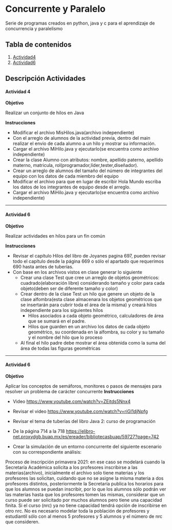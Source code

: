 # Concurrente y Paralelo

Serie de programas creados en python, java y c para el aprendizaje de concurrencia y paralelismo


## Tabla de contenidos

1. [Actividad4](https://github.com/Fatake/Concurrente_Paralelo/tree/master/Activida4 "Actividad4")
2. [Actividad6](https://github.com/Fatake/Concurrente_Paralelo/tree/master/Actividad6 "Actividad6")


## Descripción Actividades

#### Actividad 4

**Objetivo**

Realizar un conjunto de hilos en Java

**Instrucciones**

* Modificar el archivo MisHilos.java(archivo independiente)
* Con el arreglo de alumnos de la actividad previa, dentro del main realizar el envio de cada alumno a un hilo y mostrar su información.
* Cargar el archivo MiHilo.java y ejecutarlo(se encuentra como archivo independiente)
* Crear la clase Alumno con atributos: nombre, apellido paterno, apellido materno, matricula, rol(programador,líder,tester,diseñador).
* Crear un arreglo de alumnos del tamaño del número de integrantes del equipo con los datos de cada miembro del equipo
* Modificar el archivo para que en lugar de escribir Hola Mundo escriba los datos  de los integrantes de equipo desde el arreglo.
* Cargar el archivo MiHilo.java y ejecutarlo(se encuentra como archivo independiente)

---

#### Actividad 6

**Objetivo**

Realizar actividades en hilos para un fin común

**Instrucciones**

* Revisar el capítulo Hilos del libro de Joyanes pagina 697, pueden revisar todo el capítulo desde la página 669 o sólo el apartado que requerimos 690 hasta antes de tuberías.
* Con base en los archivos vistos en clase generar lo siguiente
  * Crear una clase Test que cree un arreglo de objetos geométricos:  cuadrado(elaboración libre) considerando tamaño y color para cada objeto(deben ser de diferente tamaño y color)
  * Crear dentro de la clase Test un hilo  que genere un objeto de la clase alfombra(esta clase almacenara los  objetos geométricos que se insertarán para cubrir toda el área de la misma) y creará hilos independiente para los siguientes hilos
    * Hilos asociados a cada objeto geométrico, calculadores de área que  se sumará en el padre.
    * Hilos que guarden en un archivo los datos de cada objeto geométrico, su coordenada en la alfombra, su color y su tamaño y el nombre del hilo que lo proceso
  * Al final el hilo padre debe mostrar el área obtenida como la suma del área de todas las figuras geométricas

---
#### Actividad 6

**Objetivo**

Aplicar los conceptos de semáforos, monitores o pasos de mensajes para resolver un problema de carácter concurrente
**Instrucciones**

* Video https://www.youtube.com/watch?v=ZEitds5Nnx4
* Revisar el video https://www.youtube.com/watch?v=riGl1djNpfg
* Revisar el tema de tuberías del libro Java 2: curso de programación
* De la página 714 a la 718 https://elibro-net.proxydgb.buap.mx/es/ereader/bibliotecasbuap/59727?page=742

* Crear la simulación de un entorno concurrente del siguiente escenario con su correspondiente análisis:
 
Proceso de inscripción primavera 2021: en ese caso se modelará cuando la Secretaría Académica solicita a los profesores inscribirse a las materias(archivo), inicialmente el archivo solo tiene materias y los profesores las solicitan, cuidando que no se asigne la misma materia a dos profesores distintos, posteriormente la Secretaría publica los horarios para que los alumnos se puedan inscribir, por lo que los alumnos sólo podrán ver las materias hasta que los profesores tomen las mismas, considerar que un curso puede ser solicitado por muchos alumnos pero tiene una capacidad finita. Si el curso (nrc) ya no tiene capacidad tendrá opción de inscribirse en otro nrc. No es necesario modelar toda la población de profesores y estudiantil sólo con al menos 5 profesores y 5 alumnos y el número de nrc que consideren.

